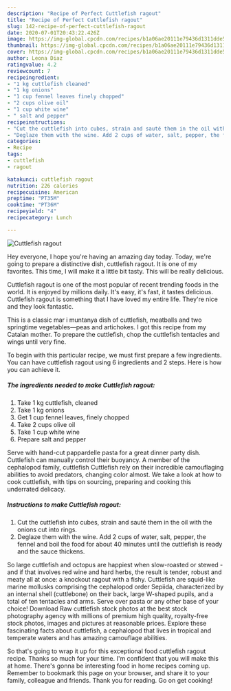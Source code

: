 ```yaml
---
description: "Recipe of Perfect Cuttlefish ragout"
title: "Recipe of Perfect Cuttlefish ragout"
slug: 142-recipe-of-perfect-cuttlefish-ragout
date: 2020-07-01T20:43:22.426Z
image: https://img-global.cpcdn.com/recipes/b1a06ae20111e79436d1311dde5b168c/751x532cq70/cuttlefish-ragout-recipe-main-photo.jpg
thumbnail: https://img-global.cpcdn.com/recipes/b1a06ae20111e79436d1311dde5b168c/751x532cq70/cuttlefish-ragout-recipe-main-photo.jpg
cover: https://img-global.cpcdn.com/recipes/b1a06ae20111e79436d1311dde5b168c/751x532cq70/cuttlefish-ragout-recipe-main-photo.jpg
author: Leona Diaz
ratingvalue: 4.2
reviewcount: 7
recipeingredient:
- "1 kg cuttlefish cleaned"
- "1 kg onions"
- "1 cup fennel leaves finely chopped"
- "2 cups olive oil"
- "1 cup white wine"
- " salt and pepper"
recipeinstructions:
- "Cut the cuttlefish into cubes, strain and sauté them in the oil with the onions cut into rings."
- "Deglaze them with the wine. Add 2 cups of water, salt, pepper, the fennel and boil the food for about 40 minutes until the cuttlefish is ready and the sauce thickens."
categories:
- Recipe
tags:
- cuttlefish
- ragout

katakunci: cuttlefish ragout 
nutrition: 226 calories
recipecuisine: American
preptime: "PT35M"
cooktime: "PT36M"
recipeyield: "4"
recipecategory: Lunch

---
```



![Cuttlefish ragout](https://img-global.cpcdn.com/recipes/b1a06ae20111e79436d1311dde5b168c/751x532cq70/cuttlefish-ragout-recipe-main-photo.jpg)

Hey everyone, I hope you're having an amazing day today. Today, we're going to prepare a distinctive dish, cuttlefish ragout. It is one of my favorites. This time, I will make it a little bit tasty. This will be really delicious.

Cuttlefish ragout is one of the most popular of recent trending foods in the world. It is enjoyed by millions daily. It's easy, it's fast, it tastes delicious. Cuttlefish ragout is something that I have loved my entire life. They're nice and they look fantastic.

This is a classic mar i muntanya dish of cuttlefish, meatballs and two springtime vegetables—peas and artichokes. I got this recipe from my Catalan mother. To prepare the cuttlefish, chop the cuttlefish tentacles and wings until very fine.


To begin with this particular recipe, we must first prepare a few ingredients. You can have cuttlefish ragout using 6 ingredients and 2 steps. Here is how you can achieve it.

<!--inarticleads1-->

##### The ingredients needed to make Cuttlefish ragout:

1. Take 1 kg cuttlefish, cleaned
1. Take 1 kg onions
1. Get 1 cup fennel leaves, finely chopped
1. Take 2 cups olive oil
1. Take 1 cup white wine
1. Prepare  salt and pepper


Serve with hand-cut pappardelle pasta for a great dinner party dish. Cuttlefish can manually control their buoyancy. A member of the cephalopod family, cuttlefish Cuttlefish rely on their incredible camouflaging abilities to avoid predators, changing color almost. We take a look at how to cook cuttlefish, with tips on sourcing, preparing and cooking this underrated delicacy. 

<!--inarticleads2-->

##### Instructions to make Cuttlefish ragout:

1. Cut the cuttlefish into cubes, strain and sauté them in the oil with the onions cut into rings.
1. Deglaze them with the wine. Add 2 cups of water, salt, pepper, the fennel and boil the food for about 40 minutes until the cuttlefish is ready and the sauce thickens.


So large cuttlefish and octopus are happiest when slow-roasted or stewed - and if that involves red wine and hard herbs, the result is tender, robust and meaty all at once: a knockout ragout with a fishy. Cuttlefish are squid-like marine mollusks comprising the cephalopod order Sepiida, characterized by an internal shell (cuttlebone) on their back, large W-shaped pupils, and a total of ten tentacles and arms. Serve over pasta or any other base of your choice! Download Raw cuttlefish stock photos at the best stock photography agency with millions of premium high quality, royalty-free stock photos, images and pictures at reasonable prices. Explore these fascinating facts about cuttlefish, a cephalopod that lives in tropical and temperate waters and has amazing camouflage abilities. 

So that's going to wrap it up for this exceptional food cuttlefish ragout recipe. Thanks so much for your time. I'm confident that you will make this at home. There's gonna be interesting food in home recipes coming up. Remember to bookmark this page on your browser, and share it to your family, colleague and friends. Thank you for reading. Go on get cooking!
